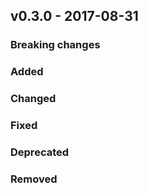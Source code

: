 ## v0.3.0 - 2017-08-31 
<!-- version - datum -->

### Breaking changes
<!-- important -->

### Added
<!-- added stuff -->
       
### Changed
<!-- changed stuff -->

       
### Fixed
 <!--  fixed issues or bugs maybe with ref to the issue ("#11") -->
    
### Deprecated
<!-- what is depricated -->

### Removed
<!-- what's not longer available -->


<!-- Did you Update the Changelog already? no? Do it now :)! -->